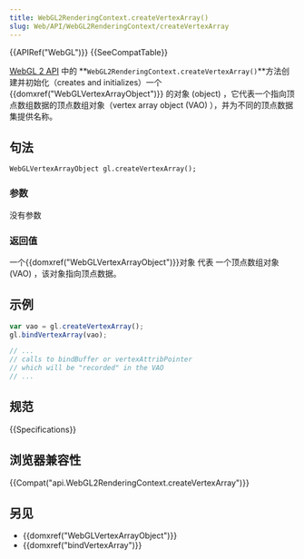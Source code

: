 ```yaml
---
title: WebGL2RenderingContext.createVertexArray()
slug: Web/API/WebGL2RenderingContext/createVertexArray
---
```

{{APIRef("WebGL")}} {{SeeCompatTable}}

[WebGL 2 API](/zh-CN/docs/Web/API/WebGL_API) 中的 **`WebGL2RenderingContext.createVertexArray()`**方法创建并初始化（creates and initializes）一个 {{domxref("WebGLVertexArrayObject")}} 的对象 (object) ，它代表一个指向顶点数组数据的顶点数组对象（vertex array object (VAO) ），并为不同的顶点数据集提供名称。

## **句法**

```plain
WebGLVertexArrayObject gl.createVertexArray();
```

### 参数

没有参数

### 返回值

一个{{domxref("WebGLVertexArrayObject")}}对象 代表 一个顶点数组对象 (VAO) ，该对象指向顶点数据。

## 示例

```js
var vao = gl.createVertexArray();
gl.bindVertexArray(vao);

// ...
// calls to bindBuffer or vertexAttribPointer
// which will be "recorded" in the VAO
// ...
```

## 规范

{{Specifications}}

## 浏览器兼容性

{{Compat("api.WebGL2RenderingContext.createVertexArray")}}

## 另见

- {{domxref("WebGLVertexArrayObject")}}
- {{domxref("bindVertexArray")}}
